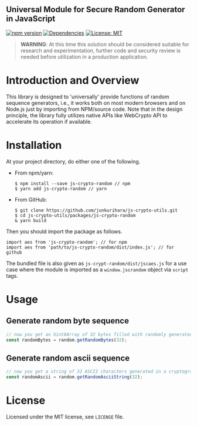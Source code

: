 Universal Module for Secure Random Generator in JavaScript
--
[![npm version](https://badge.fury.io/js/js-crypto-random.svg)](https://badge.fury.io/js/js-crypto-random)
[![Dependencies](https://david-dm.org/junkurihara/jscu.svg?path=packages/js-crypto-random)](https://david-dm.org/junkurihara/jscu?path=packages/js-crypto-random)
[![License: MIT](https://img.shields.io/badge/License-MIT-yellow.svg)](https://opensource.org/licenses/MIT)

> **WARNING**: At this time this solution should be considered suitable for research and experimentation, further code and security review is needed before utilization in a production application.

# Introduction and Overview

This library is designed to 'universally' provide functions of random sequence generators, i.e., it works both on most modern browsers and on Node.js just by importing from NPM/source code. Note that in the design principle, the library fully utilizes native APIs like WebCrypto API to accelerate its operation if available. 

# Installation

At your project directory, do either one of the following.

- From npm/yarn:
  ```shell
  $ npm install --save js-crypto-random // npm
  $ yarn add js-crypto-random // yarn
  ```
- From GitHub:
  ```shell
  $ git clone https://github.com/junkurihara/js-crypto-utils.git
  $ cd js-crypto-utils/packages/js-crypto-random
  & yarn build
  ```

Then you should import the package as follows.

```shell
import aes from 'js-crypto-random'; // for npm
import aes from 'path/to/js-crypto-random/dist/index.js'; // for github
```

The bundled file is also given as `js-crypt-random/dist/jscaes.js` for a use case where the module is imported as a `window.jscrandom` object via `script` tags.
  
# Usage

## Generate random byte sequence

```javascript
// now you get an Uint8Array of 32 bytes filled with randomly generated values
const randomBytes = random.getRandomBytes(32);
```

## Generate random ascii sequence

```javascript
// now you get a string of 32 ASCII characters generated in a cryptographically random manner
const randomAscii = random.getRandomAsciiString(32);
```

# License

Licensed under the MIT license, see `LICENSE` file.
